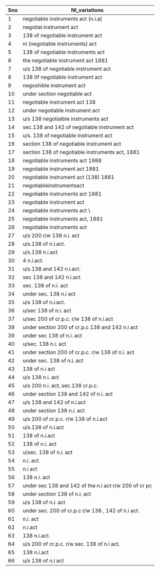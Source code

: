 |Sno|NI_variations                                        |
|---|-----------------------------------------------------|
|1  |negotiable instruments act (n.i.a)                   |
|2  |negotial instrument act                              |
|3  |138 of negotiable instrument act                     |
|4  |ni (negotiable instruments) act                      |
|5  |138 of negotiable instruments act                    |
|6  |the negotiable instrument act 1881                   |
|7  |u/s 138 of negotiable instrument act                 |
|8  |138 0f negotiable instrument act                     |
|9  |negoshible instrument act                            |
|10 |under section negotiable act                         |
|11 |negotiable instrument act 138                        |
|12 |under negotiable instrument act                      |
|13 |u/s 138 negotialble instruments act                  |
|14 |sec.138 and 142 of negotiable instrument act         |
|15 |u/s. 138 of negotiable instrument act                |
|16 |section 138 of negotiable instrument act             |
|17 |section 138 of negotiable instruments act, 1881      |
|18 |negotiable instruments act 1988                      |
|19 |negotiable instrument act 1881                       |
|20 |negotiable instrument act (138) 1881                 |
|21 |negotiableinstrumentsact                             |
|22 |negotiable instruments act 1881                      |
|23 |negotiable instrument act                            |
|24 |negotiable instruments act \                         |
|25 |negotiable instruments act, 1881                     |
|26 |negotiable instruments act                           |
|27 |u/s 200 r/w 138 n.i. act                             |
|28 |u/s.138 of n.i.act.                                  |
|29 |u/s.138 n.i.act                                      |
|30 |4 n.i.act.                                           |
|31 |u/s.138 and 142 n.i.act.                             |
|32 |sec 138 and 142 n.i.act                              |
|33 |sec. 138 of n.i. act                                 |
|34 |under sec. 138 n.i act                               |
|35 |u/s 138 of n.i.act.                                  |
|36 |u/sec 138 of n.i. act                                |
|37 |u/sec 200 of cr.p.c. r/w 138 of n.i.act              |
|38 |under section 200 of cr.p.c 138 and 142 n.i act      |
|39 |under sec 138 of n.i. act                            |
|40 |u/sec. 138 n.i. act                                  |
|41 |under section 200 of cr.p.c. r/w 138 of n.i. act     |
|42 |under sec. 138 of n.i. act                           |
|43 |138 of n.i act                                       |
|44 |u/s 138 n.i. act                                     |
|45 |u/s 200 n.i. act, sec.138 cr.p.c.                    |
|46 |under section 138 and 142 of n.i. act                |
|47 |u/s 138 and 142 of n.i.act                           |
|48 |under section 138 n.i. act                           |
|49 |u/s 200 of cr.p.c. r/w 138 of n.i.act                |
|50 |u/s.138 of n.i.act                                   |
|51 |138 of n.i.act                                       |
|52 |138 of n.i. act                                      |
|53 |u/sec. 138 of n.i. act                               |
|54 |n.i. act.                                            |
|55 |n.i act                                              |
|56 |138 n.i. act                                         |
|57 |under sec 138 and 142 of the n.i act r/w 200 of cr pc|
|58 |under section 138 of n.i. act                        |
|59 |u/s 138 of n.i. act                                  |
|60 |under sec. 200 of cr.p.c r/w 138 , 142 of n.i act.   |
|61 |n.i. act                                             |
|62 |n.i.act                                              |
|63 |138 n.i.act.                                         |
|64 |u/s 200 of cr.p.c. r/w sec. 138 of n.i act.          |
|65 |138 n.i.act                                          |
|66 |u/s 138 of n.i act                                   |
